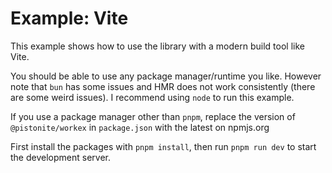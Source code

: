 # Example: Vite

This example shows how to use the library with a modern build tool like Vite.

You should be able to use any package manager/runtime you like. However
note that `bun` has some issues and HMR does not work consistently (there
are some weird issues). I recommend using `node` to run this example.

If you use a package manager other than `pnpm`, replace the version of
`@pistonite/workex` in `package.json` with the latest on npmjs.org

First install the packages with `pnpm install`, then
run `pnpm run dev` to start the development server.

